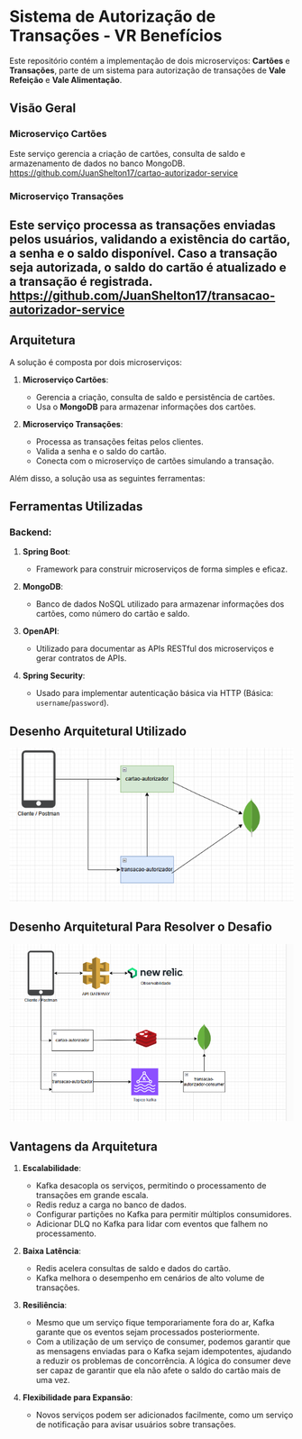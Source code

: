 # Sistema de Autorização de Transações - VR Benefícios

Este repositório contém a implementação de dois microserviços: **Cartões** e **Transações**, parte de um sistema para autorização de transações de **Vale Refeição** e **Vale Alimentação**.

## Visão Geral

### **Microserviço Cartões**
Este serviço gerencia a criação de cartões, consulta de saldo e armazenamento de dados no banco MongoDB.
https://github.com/JuanShelton17/cartao-autorizador-service

### **Microserviço Transações**
Este serviço processa as transações enviadas pelos usuários, validando a existência do cartão, a senha e o saldo disponível. Caso a transação seja autorizada, o saldo do cartão é atualizado e a transação é registrada.
https://github.com/JuanShelton17/transacao-autorizador-service
---

## Arquitetura

A solução é composta por dois microserviços:

1. **Microserviço Cartões**:
    - Gerencia a criação, consulta de saldo e persistência de cartões.
    - Usa o **MongoDB** para armazenar informações dos cartões.

2. **Microserviço Transações**:
    - Processa as transações feitas pelos clientes.
    - Valida a senha e o saldo do cartão.
    - Conecta com o microserviço de cartões simulando a transação.

Além disso, a solução usa as seguintes ferramentas:

## Ferramentas Utilizadas

### **Backend**:

1. **Spring Boot**:
    - Framework para construir microserviços de forma simples e eficaz.

2. **MongoDB**:
    - Banco de dados NoSQL utilizado para armazenar informações dos cartões, como número do cartão e saldo.

3. **OpenAPI**:
    - Utilizado para documentar as APIs RESTful dos microserviços e gerar contratos de APIs.

4. **Spring Security**:
    - Usado para implementar autenticação básica via HTTP (Básica: `username`/`password`).



## Desenho Arquitetural Utilizado

![img.png](img.png)


## Desenho Arquitetural Para Resolver o Desafio

![img_1.png](img_1.png)

## Vantagens da  Arquitetura

1. **Escalabilidade**:
   - Kafka desacopla os serviços, permitindo o processamento de transações em grande escala.
   - Redis reduz a carga no banco de dados.
   - Configurar partições no Kafka para permitir múltiplos consumidores.
   - Adicionar DLQ no Kafka para lidar com eventos que falhem no processamento.

2. **Baixa Latência**:
   - Redis acelera consultas de saldo e dados do cartão.
   - Kafka melhora o desempenho em cenários de alto volume de transações.

3. **Resiliência**:
   - Mesmo que um serviço fique temporariamente fora do ar, Kafka garante que os eventos sejam processados posteriormente.
   - Com a utilização de um serviço de consumer, podemos garantir que as mensagens enviadas para o Kafka sejam idempotentes, ajudando a reduzir os problemas de concorrência. A lógica do consumer deve ser capaz de garantir que ela não afete o saldo do cartão mais de uma vez.

4. **Flexibilidade para Expansão**:
   - Novos serviços podem ser adicionados facilmente, como um serviço de notificação para avisar usuários sobre transações.




